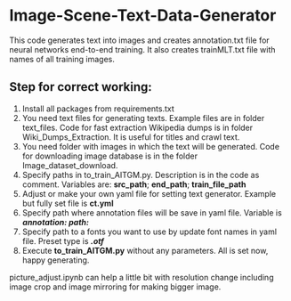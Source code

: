 # Image-Scene-Text-Data-Generator
This code generates text into images and creates annotation.txt file for neural networks end-to-end training. It also creates trainMLT.txt file with names of all training images.

## Step for correct working:

1. Install all packages from requirements.txt
2. You need text files for generating texts. Example files are in folder text_files. Code for fast extraction Wikipedia dumps is in folder Wiki_Dumps_Extraction. It is useful for titles and crawl text.
3. You need folder with images in which the text will be generated. Code for downloading image database is in the folder Image_dataset_download.
4. Specify paths in to_train_AITGM.py. Description is in the code as comment. Variables are: <b>src_path</b>; <b>end_path</b>; <b>train_file_path</b>
5. Adjust or make your own yaml file for setting text generator. Example but fully set file is <b>ct.yml</b>
6. Specify path where annotation files will be save in yaml file. Variable is <b><i>annotation: path:</b></i>
7. Specify path to a fonts you want to use by update font names in yaml file. Preset type is <b><i>.otf</b></i>
8. Execute <b>to_train_AITGM.py</b> without any parameters. All is set now, happy generating.

picture_adjust.ipynb can help a little bit with resolution change including image crop and image mirroring for making bigger image.
